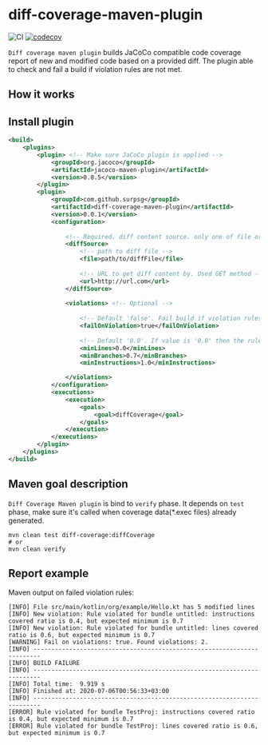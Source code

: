 # diff-coverage-maven-plugin
![CI](https://github.com/SurpSG/diff-coverage-maven-plugin/workflows/CI/badge.svg)
[![codecov](https://codecov.io/gh/SurpSG/diff-coverage-maven-plugin/branch/master/graph/badge.svg)](https://codecov.io/gh/SurpSG/diff-coverage-maven-plugin)

`Diff coverage maven plugin` builds JaCoCo compatible code coverage report of new and modified code based on a provided diff. 
The plugin able to check and fail a build if violation rules are not met.

## How it works


## Install plugin
```xml
<build>
    <plugins>
        <plugin> <!-- Make sure JaCoCo plugin is applied -->
            <groupId>org.jacoco</groupId>
            <artifactId>jacoco-maven-plugin</artifactId>
            <version>0.8.5</version>
        </plugin>
        <plugin>
            <groupId>com.github.surpsg</groupId>
            <artifactId>diff-coverage-maven-plugin</artifactId>
            <version>0.0.1</version>
            <configuration>
                
                <!-- Required. diff content source. only one of file or URL is allowed -->
                <diffSource>
                    <!-- path to diff file -->
                    <file>path/to/diffFile</file>
                
                    <!-- URL to get diff content by. Used GET method -->
                    <url>http://url.com</url>
                </diffSource>
                
                <violations> <!-- Optional -->
                    
                    <!-- Default 'false'. Fail build if violation rules weren't met  -->
                    <failOnViolation>true</failOnViolation>
                    
                    <!-- Default '0.0'. If value is '0.0' then the rule is disabled -->
                    <minLines>0.0</minLines>
                    <minBranches>0.7</minBranches>
                    <minInstructions>1.0</minInstructions>

                </violations>
            </configuration>
            <executions>
                <execution>
                    <goals>
                        <goal>diffCoverage</goal>
                    </goals>
                </execution>
            </executions>
        </plugin>
    </plugins>
</build>
```

## Maven goal description 
`Diff Coverage Maven plugin` is bind to `verify` phase. It depends on `test` phase, make sure it's called when coverage data(*.exec files) already generated.  
```shell script
mvn clean test diff-coverage:diffCoverage
# or
mvn clean verify
```

## Report example
Maven output on failed violation rules:
```
[INFO] File src/main/kotlin/org/example/Hello.kt has 5 modified lines
[INFO] New violation: Rule violated for bundle untitled: instructions covered ratio is 0.4, but expected minimum is 0.7
[INFO] New violation: Rule violated for bundle untitled: lines covered ratio is 0.6, but expected minimum is 0.7
[WARNING] Fail on violations: true. Found violations: 2.
[INFO] ------------------------------------------------------------------------
[INFO] BUILD FAILURE
[INFO] ------------------------------------------------------------------------
[INFO] Total time:  9.919 s
[INFO] Finished at: 2020-07-06T00:56:33+03:00
[INFO] ------------------------------------------------------------------------
[ERROR] Rule violated for bundle TestProj: instructions covered ratio is 0.4, but expected minimum is 0.7
[ERROR] Rule violated for bundle TestProj: lines covered ratio is 0.6, but expected minimum is 0.7
```
